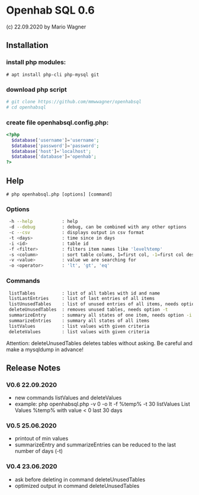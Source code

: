 #  Openhab SQL 0.6
  (c) 22.09.2020 by Mario Wagner

## Installation
### install php modules:
`# apt install php-cli php-mysql git`
### download php script
```bash
# git clone https://github.com/mmwwagner/openhabsql
# cd openhabsql
```
### create file openhabsql.config.php:
```php
<?php
  $database['username']='username';
  $database['password']='password';
  $database['host']='localhost';
  $database['database']='openhab';
?>
```
## Help

`# php openhabsql.php [options] [command]`

### Options

```bash
 -h --help           : help
 -d --debug          : debug, can be combined with any other options
 -c --csv            : displays output in csv format
 -t <days>           : time since in days
 -i <id>             : table id
 -f <filter>         : filters item names like 'level%temp'
 -s <column>         : sort table colums, 1=first col, -1=first col descending
 -v <value>          : value we are searching for
 -o <operator>       : 'lt', 'gt', 'eq'
```

### Commands

```bash
 listTables          : list of all tables with id and name
 listLastEntries     : list of last entries of all items
 listUnusedTables    : list of unused entries of all items, needs option -t
 deleteUnusedTables  : removes unused tables, needs option -t
 summarizeEntry      : summary all states of one item, needs option -i
 summarizeEntries    : summary all states of all items
 listValues          : list values with given criteria
 deleteValues        : list values with given criteria

```

Attention: deleteUnusedTables deletes tables without asking. 
           Be careful and make a mysqldump in advance!


## Release Notes

### V0.6 22.09.2020
- new commands listValues and deleteValues
- example:  php openhabsql.php -v 0 -o lt -f %temp% -t 30 listValues 
  List Values %temp% with value < 0 last 30 days

### V0.5 25.06.2020
- printout of min values
- summarizeEntry and summarizeEntries can be reduced to the last number of days (-t)

### V0.4 23.06.2020
- ask before deleting in command deleteUnusedTables
- optimized output in command deleteUnusedTables